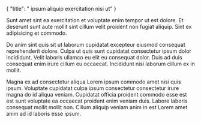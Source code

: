 {
  "title": " ipsum aliquip exercitation nisi ut"
}

Sunt amet sint ea exercitation et voluptate enim tempor ut est dolore. Et deserunt sunt aute mollit sint cillum velit proident non fugiat aliquip. Sint ex adipisicing et commodo.

Do anim sint quis sit ut laborum cupidatat excepteur eiusmod consequat reprehenderit dolore. Culpa ut quis sunt cupidatat consectetur ipsum dolor incididunt. Velit laboris ullamco eu elit eu consequat dolor. Duis ad duis consequat enim irure cillum eu occaecat. Incididunt nisi laborum cillum ex in mollit.

Magna ex ad consectetur aliqua Lorem ipsum commodo amet nisi quis ipsum. Voluptate cupidatat culpa ipsum consectetur consectetur irure magna do id aliqua veniam. Cupidatat officia proident commodo esse est est sunt voluptate ea occaecat proident enim veniam duis. Labore laboris consequat mollit mollit non. Cillum aliquip veniam anim in est Lorem amet anim ad id laboris esse ipsum.